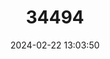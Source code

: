 ---
title: "34494"
category: "Ficus sphenophylla"
draft: false
date: 2024-02-22 13:03:50
languages:
  Spanish; Castilian: ["Figueira-acreana"]
---